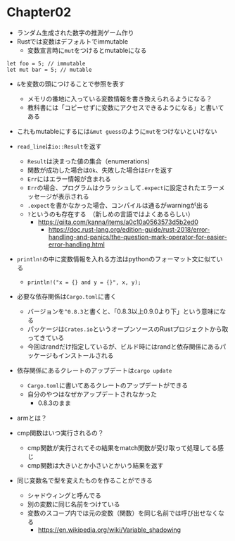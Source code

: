# Chapter02
- ランダム生成された数字の推測ゲーム作り
- Rustでは変数はデフォルトでimmutable
    - 変数宣言時に`mut`をつけるとmutableになる
```
let foo = 5; // immutable
let mut bar = 5; // mutable
```
- `&`を変数の頭につけることで参照を表す
    - メモリの番地に入っている変数情報を書き換えられるようになる？  
    - 教科書には「コピーせずに変数にアクセスできるようになる」と書いてある
- これもmutableにするには`&mut guess`のように`mut`をつけないといけない
- `read_line`は`io::Result`を返す
    - `Result`は決まった値の集合（enumerations)
    - 関数が成功した場合は`Ok`、失敗した場合は`Err`を返す
    - `Err`にはエラー情報が含まれる
    - `Err`の場合、プログラムはクラッシュして`.expect`に設定されたエラーメッセージが表示される
    - `.expect`を書かなかった場合、コンパイルは通るがwarningが出る
    - `?`というのも存在する　（新しめの言語ではよくあるらしい）
        - https://qiita.com/kanna/items/a0c10a0563573d5b2ed0
            - https://doc.rust-lang.org/edition-guide/rust-2018/error-handling-and-panics/the-question-mark-operator-for-easier-error-handling.html
- `println!`の中に変数情報を入れる方法はpythonのフォーマット文に似ている
    - `println!("x = {} and y = {}", x, y);`
- 必要な依存関係は`Cargo.toml`に書く
    - バージョンを`^0.8.3`と書くと、「0.8.3以上0.9.0より下」という意味になる
    - パッケージは`Crates.io`というオープンソースのRustプロジェクトから取ってきている
    - 今回はrandだけ指定しているが、ビルド時にはrandと依存関係にあるパッケージもインストールされる
- 依存関係にあるクレートのアップデートは`cargo update`
    - `Cargo.toml`に書いてあるクレートのアップデートができる
    - 自分のやつはなぜかアップデートされなかった
        - 0.8.3のまま

- armとは？
- cmp関数はいつ実行されるの？
    - cmp関数が実行されてその結果をmatch関数が受け取って処理してる感じ
    - cmp関数は大きいとか小さいとかいう結果を返す
- 同じ変数名で型を変えたものを作ることができる
    - シャドウィングと呼んでる
    - 別の変数に同じ名前をつけている
    - 変数のスコープ内では元の変数（関数）を同じ名前では呼び出せなくなる
        - https://en.wikipedia.org/wiki/Variable_shadowing
